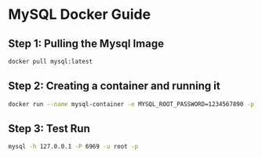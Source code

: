 # MySQL Docker Guide

## Step 1: Pulling the Mysql Image

```bash
docker pull mysql:latest
```

## Step 2: Creating a container and running it

```bash
docker run --name mysql-container -e MYSQL_ROOT_PASSWORD=1234567890 -p 6969:3306 -d mysql:latest
```

## Step 3: Test Run

```bash
mysql -h 127.0.0.1 -P 6969 -u root -p
```
